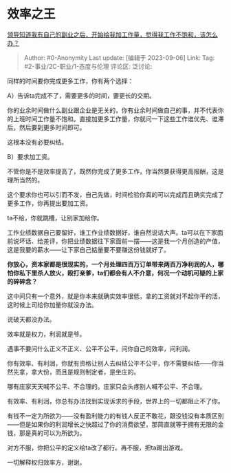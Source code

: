 # 效率之王
[领导知道我有自己的副业之后，开始给我加工作量，觉得我工作不饱和，该怎么办？](https://www.zhihu.com/question/620457299/answer/3198812546)

> Author: #0-Anonymity
> Last update: [编辑于 2023-09-06]
> Link:
> Tag: #2-事业/2C-职业/1-态度与伦理 
> 评论区:
> 泛讨论:

同样的时间要你完成更多工作，你有两个选择：

A）告诉ta完成不了，需要更多的时间，要更长的交期。

你的业余时间做什么副业跟企业是无关的，你有业余时间做自己的事，并不代表你的上班时间工作量不饱和。直接加更多工作量，你就问一下这些工作谁优先、谁滞后，然后要到更多时间即可。

这根本没有必要纠结。

B）要求加工资。

不管你是不是效率提高了，既然你完成了更多工作，你当然要获得更高报酬，这是理所当然的。

这个要求你也可以引而不发，自己先做，时间检验你真的可以完成而且确实完成了更多工作，你再提出要加工资。

ta不给，你就跳槽，让别家加给你。

工作业绩数据自己要留好，谁工作业绩数据好，谁自然说话大声。ta可以在下家面前说坏话、给差评，你把业绩数据往下家面前一摆——这是我一个月创造的产值，这是我要的薪水——让下家自己掂量要不要赚这份钱就好了。

**你放心，资本家都是很现实的，一个月处理四百万订单带来两百万净利润的人，哪怕你私下里杀人放火，殴打亲爹，ta们都会有人不介意，何况一个动机可疑的上家的碎碎念？**

这中间只有一个意外，就是你本来就确实效率很低，拿的工资就对不起你干的活，这时候上司给你加量你就没办法。

说破天都没办法。

效率就是权力，利润就是爷。

遇事不要问什么正义不正义、公平不公平，问你自己的效率，问利润。

你有效率、有利润，你就有资格让别人去纠结公平不公平，你不需要纠结——你当然先拿，拿大份，而且是规则制定者，是坐庄的。

哪有庄家天天喊不公平、不合理的。庄家只会头疼别人喊不公平、不合理。

有效率、有利润，你总有办法找到实现诉求的手段，世界上的一切都阻止不了你。

有钱不一定为所欲为——没有盈利能力的有钱人反正不敢花，跟没钱没有本质区别——但是如果你的利润增长之快超过了你的消费欲望，那简直就等于拥有无限的金钱，那是真的可以为所欲为。

对方不服，你把公平的定义给ta改了都行。再不服，把ta踢出游戏。

一切解释权归效率方，谢谢。